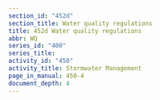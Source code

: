 ```yaml
---
section_id: "452d"
section_title: Water quality regulations
title: 452d Water quality regulations
abbr: WQ
series_id: "400"
series_title: 
activity_id: "450"
activity_title: Stormwater Management
page_in_manual: 450-4
document_depth: 4
---
```

